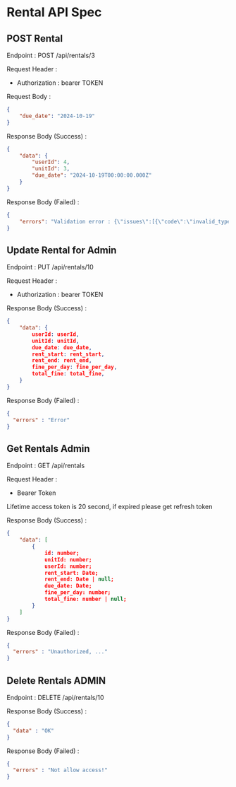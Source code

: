 # Rental API Spec

## POST Rental

Endpoint : POST /api/rentals/3

Request Header :
- Authorization : bearer TOKEN


Request Body :

```json
{
    "due_date": "2024-10-19"
}
```

Response Body (Success) :

```json
{
    "data": {
        "userId": 4,
        "unitId": 3,
        "due_date": "2024-10-19T00:00:00.000Z"
    }
}
```

Response Body (Failed) :

```json
{
    "errors": "Validation error : {\"issues\":[{\"code\":\"invalid_type\",\"expected\":\"number\",\"received\":\"undefined\",\"path\":[\"price\"],\"message\":\"Required\"}],\"name\":\"ZodError\"}"
}
```

## Update Rental for Admin

Endpoint : PUT /api/rentals/10

Request Header :
- Authorization : bearer TOKEN


Response Body (Success) :

```json
{
    "data": {
        userId: userId,
        unitId: unitId,
        due_date: due_date,
        rent_start: rent_start,
        rent_end: rent_end,
        fine_per_day: fine_per_day,
        total_fine: total_fine,
    }
}
```

Response Body (Failed) :

```json
{
  "errors" : "Error"
}
```


## Get Rentals Admin

Endpoint : GET /api/rentals

Request Header :
- Bearer Token 

Lifetime access token is 20 second, if expired please get refresh token

Response Body (Success) :

```json
{
    "data": [
        {
            id: number;
            unitId: number;
            userId: number;
            rent_start: Date;
            rent_end: Date | null;
            due_date: Date;
            fine_per_day: number;
            total_fine: number | null;
        }
    ]
}
```

Response Body (Failed) :

```json
{
  "errors" : "Unauthorized, ..."
}
```


## Delete Rentals ADMIN

Endpoint : DELETE /api/rentals/10

Response Body (Success) :

```json
{
  "data" : "OK"
}
```

Response Body (Failed) :

```json
{
  "errors" : "Not allow access!"
}
```